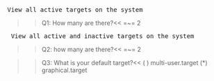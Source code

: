 <pre>View all active targets on the system </pre>
>>Q1: How many are there?<<
=~= 2

<pre> View all active and inactive targets on the system</pre>
>>Q2: how many are there?<<
=~= 2 

>>Q3: What is your default target?<<
( ) multi-user.target
(*) graphical.target



